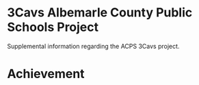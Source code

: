 # 3Cavs Albemarle County Public Schools Project
Supplemental information regarding the ACPS 3Cavs project.



# Achievement
